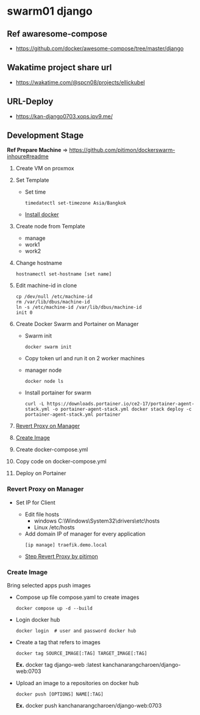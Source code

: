 # swarm01 django
## Ref awaresome-compose

- <https://github.com/docker/awesome-compose/tree/master/django>

## Wakatime project share url

- <https://wakatime.com/@spcn08/projects/ellickubel>

## URL-Deploy

- https://kan-django0703.xops.ipv9.me/

## Development Stage
**Ref Prepare Machine** => https://github.com/pitimon/dockerswarm-inhoure#readme
1. Create VM on proxmox
2. Set Template
    - Set time
        ```
        timedatectl set-timezone Asia/Bangkok
        ```
    - [Install docker](https://docs.docker.com/engine/install/ubuntu/)
3. Create node from Template
    - manage
    - work1
    - work2
4. Change hostname
    ```
    hostnamectl set-hostname [set name] 
    ```
5. Edit machine-id in clone
    ```
    cp /dev/null /etc/machine-id
    rm /var/lib/dbus/machine-id
    ln -s /etc/machine-id /var/lib/dbus/machine-id
    init 0
    ```

6. Create Docker Swarm and Portainer on Manager
    - Swarm init

        ```
        docker swarm init 
        ```    
    - Copy token url and run it on 2 worker machines
    - manager node

        ```
        docker node ls
        ```    
    - Install portainer for swarm

        ```
        curl -L https://downloads.portainer.io/ce2-17/portainer-agent-stack.yml -o portainer-agent-stack.yml docker stack deploy -c portainer-agent-stack.yml portainer
        ```

7. [Revert Proxy on Manager](#revert-proxy-on-manager)
8. [Create Image](#create-image)
9. Create docker-compose.yml
10. Copy code on docker-compose.yml
11. Deploy on Portainer

### Revert Proxy on Manager
- Set IP for Client

    - Edit file hosts
        - windows C:\Windows\System32\drivers\etc\hosts
        - Linux /etc/hosts
    - Add domain IP of manager for every application
        ```
        [ip manage] traefik.demo.local
        ```
    - [Step Revert Proxy by pitimon](https://github.com/pitimon/dockerswarm-inhoure/tree/main/ep03-traefik)
### Create Image
Bring selected apps push images 
- Compose up file compose.yaml to create images 
    ```
    docker compose up -d --build
    ```
- Login docker hub
    ```
    docker login  # user and password docker hub
    ```
- Create a tag that refers to images 
    ```
    docker tag SOURCE_IMAGE[:TAG] TARGET_IMAGE[:TAG]
    ```

    **Ex.** docker tag django-web :latest kanchanarangcharoen/django-web:0703
- Upload an image to a repositories on docker hub
    ```
    docker push [OPTIONS] NAME[:TAG]
    ```
    **Ex.** docker push kanchanarangcharoen/django-web:0703
